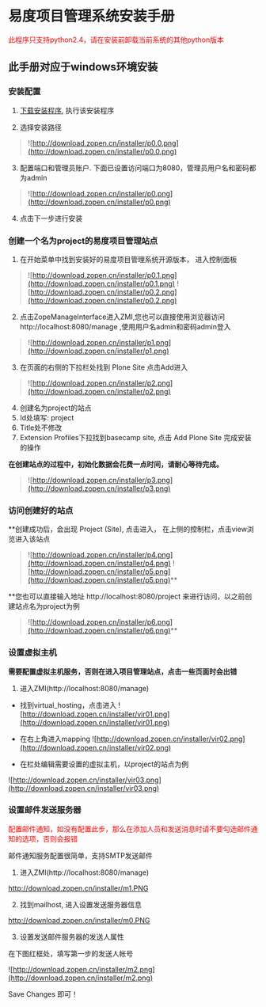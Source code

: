 # 易度项目管理系统安装手册 #

<font color='red'>此程序只支持python2.4，请在安装前卸载当前系统的其他python版本</font> 

## 此手册对应于windows环境安装 ##

### 安装配置 ###

1. [下载安装程序](http://code.google.com/p/everydo-project/downloads/list), 执行该安装程序

2. 选择安装路径
> ![http://download.zopen.cn/installer/p0.0.png](http://download.zopen.cn/installer/p0.0.png)

3. 配置端口和管理员账户. 下面已设置访问端口为8080，管理员用户名和密码都为admin
> ![http://download.zopen.cn/installer/p0.png](http://download.zopen.cn/installer/p0.png)

4. 点击下一步进行安装

### 创建一个名为project的易度项目管理站点 ###

1. 在开始菜单中找到安装好的易度项目管理系统开源版本， 进入控制面板
> ![http://download.zopen.cn/installer/p0.1.png](http://download.zopen.cn/installer/p0.1.png)
> ![http://download.zopen.cn/installer/p0.2.png](http://download.zopen.cn/installer/p0.2.png)

2. 点击ZopeManageInterface进入ZMI,您也可以直接使用浏览器访问 http://localhost:8080/manage ,使用用户名admin和密码admin登入
> ![http://download.zopen.cn/installer/p1.png](http://download.zopen.cn/installer/p1.png)

3. 在页面的右侧的下拉栏处找到 Plone Site 点击Add进入
> ![http://download.zopen.cn/installer/p2.png](http://download.zopen.cn/installer/p2.png)

4. 创建名为project的站点
  1. Id处填写: project
  1. Title处不修改
  1. Extension Profiles下拉找到basecamp site, 点击 Add Plone Site 完成安装的操作

**在创建站点的过程中，初始化数据会花费一点时间，请耐心等待完成。**

> ![http://download.zopen.cn/installer/p3.png](http://download.zopen.cn/installer/p3.png)

### 访问创建好的站点 ###

**创建成功后，会出现 Project (Site), 点击进入， 在上侧的控制栏，点击view浏览进入该站点
> ![http://download.zopen.cn/installer/p4.png](http://download.zopen.cn/installer/p4.png)
> ![http://download.zopen.cn/installer/p5.png](http://download.zopen.cn/installer/p5.png)**

**您也可以直接输入地址 http://localhost:8080/project 来进行访问，以之前创建站点名为project为例
> ![http://download.zopen.cn/installer/p6.png](http://download.zopen.cn/installer/p6.png)**

### 设置虚拟主机 ###

**需要配置虚拟主机服务，否则在进入项目管理站点，点击一些页面时会出错**

1. 进入ZMI(http://localhost:8080/manage)

  * 找到virtual\_hosting，点击进入
![http://download.zopen.cn/installer/vir01.png](http://download.zopen.cn/installer/vir01.png)

  * 在右上角进入mapping
![http://download.zopen.cn/installer/vir02.png](http://download.zopen.cn/installer/vir02.png)

  * 在栏处编辑需要设置的虚拟主机，以project的站点为例

![http://download.zopen.cn/installer/vir03.png](http://download.zopen.cn/installer/vir03.png)

### 设置邮件发送服务器 ###

<font color='red'>配置邮件通知，如没有配置此步，那么在添加人员和发送消息时请不要勾选邮件通知的选项，否则会报错 </font>

邮件通知服务配置很简单，支持SMTP发送邮件

1. 进入ZMI(http://localhost:8080/manage)

http://download.zopen.cn/installer/m1.PNG

2. 找到mailhost, 进入设置发送服务器信息

http://download.zopen.cn/installer/m0.PNG

3. 设置发送邮件服务器的发送人属性

在下图红框处，填写第一步的发送人帐号

![http://download.zopen.cn/installer/m2.png](http://download.zopen.cn/installer/m2.png)

Save Changes 即可！